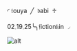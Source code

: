 ◜ 𝔱ouya  ╱  𝔡abi  ♱

02𓈒19𓈒25╰╮𝔣iction𝔨in ◞

![alt](https://i.pinimg.com/originals/88/ab/44/88ab4414c73d4b974a4a7c15d7ad3e38.gif)
<!---
touyaoi/touyaoi is a ✨ special ✨ repository because its `README.md` (this file) appears on your GitHub profile.
You can click the Preview link to take a look at your changes.
--->
